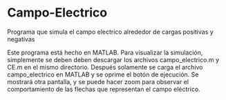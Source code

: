 # Campo-Electrico
Programa que simula el campo electrico alrededor de cargas positivas y negativas

Este programa está hecho en MATLAB. Para visualizar la simulación, simplemente
se deben deben descargar los archivos campo_electrico.m y CE.m en el mismo directorio.
Después solamente se carga el archivo campo_electrico en MATLAB y se oprime el botón
de ejecución. Se mostrará otra pantalla, y se puede hacer zoom para observar el comportamiento
de las flechas que representan el campo eléctrico.

